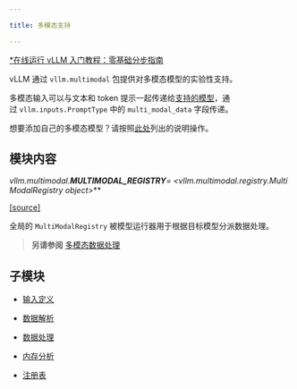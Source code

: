 ```yaml
---

title: 多模态支持

---
```



[*在线运行 vLLM 入门教程：零基础分步指南](https://openbayes.com/console/public/tutorials/rXxb5fZFr29?utm_source=vLLM-CNdoc&utm_medium=vLLM-CNdoc-V1&utm_campaign=vLLM-CNdoc-V1-25ap)

vLLM 通过 `vllm.multimodal` 包提供对多模态模型的实验性支持。


多模态输入可以与文本和 token 提示一起传递给[支持的模型](https://docs.vllm.ai/en/latest/models/supported_models.html#supported-mm-models)，通过 `vllm.inputs.PromptType` 中的 `multi_modal_data` 字段传递。


想要添加自己的多模态模型？请按照[此处](https://docs.vllm.ai/en/latest/contributing/model/multimodal.html#supports-multimodal)列出的说明操作。


## 模块内容

**vllm.multimodal.****MULTIMODAL_REGISTRY*****= <vllm.multimodal.registry.MultiModalRegistry object>***

[[source]](https://github.com/vllm-project/vllm/blob/main/vllm/multimodal/registry.py#L101)


全局的 `MultiModalRegistry` 被模型运行器用于根据目标模型分派数据处理。


>**另请参阅**
>[多模态数据处理](https://docs.vllm.ai/en/latest/design/mm_processing.html#mm-processing)

## 子模块

* [输入定义](https://docs.vllm.ai/en/latest/api/multimodal/inputs.html)

* [数据解析](https://docs.vllm.ai/en/latest/api/multimodal/parse.html)

* [数据处理](https://docs.vllm.ai/en/latest/api/multimodal/processing.html)

* [内存分析](https://docs.vllm.ai/en/latest/api/multimodal/profiling.html)

* [注册表](https://docs.vllm.ai/en/latest/api/multimodal/registry.html)


